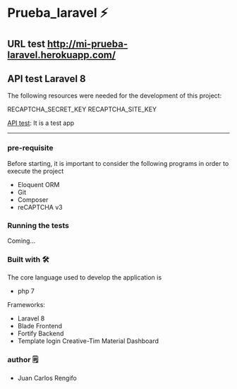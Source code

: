 # Prueba_laravel ⚡️
## URL test http://mi-prueba-laravel.herokuapp.com/
## API test Laravel 8

The following resources were needed for the development of this project:

RECAPTCHA_SECRET_KEY
RECAPTCHA_SITE_KEY 

[API test](http://mi-prueba-laravel.herokuapp.com/): It is a test app

---

### pre-requisite
Before starting, it is important to consider the following programs in order to execute the project
  - Eloquent ORM
  - Git
  - Composer
  - reCAPTCHA v3

### Running the tests
Coming...


### Built with 🛠️
The core language used to develop the application is
- php 7

Frameworks:
- Laravel 8
- Blade Frontend
- Fortify Backend
- Template login Creative-Tim Material Dashboard


### author 🗒
- Juan Carlos Rengifo
